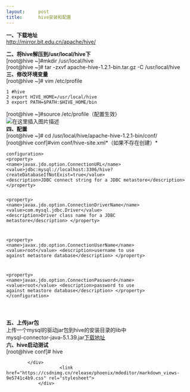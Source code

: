 ```yaml
---
layout:     post
title:      hive安装和配置
---
```

<div id="article_content" class="article_content clearfix csdn-tracking-statistics" data-pid="blog" data-mod="popu_307" data-dsm="post">
								            <div id="content_views" class="markdown_views prism-atom-one-dark">
							<!-- flowchart 箭头图标 勿删 -->
							<svg xmlns="http://www.w3.org/2000/svg" style="display: none;"><path stroke-linecap="round" d="M5,0 0,2.5 5,5z" id="raphael-marker-block" style="-webkit-tap-highlight-color: rgba(0, 0, 0, 0);"></path></svg>
							<p><strong>一、下载地址</strong><br>
<a href="http://mirror.bit.edu.cn/apache/hive/" rel="nofollow">http://mirror.bit.edu.cn/apache/hive/</a></p>
<p><strong>二、将hive解压到/usr/local/hive下</strong><br>
[root@hive ~]#mkdir /usr/local/hive<br>
[root@hive ~]# tar -zxvf apache-hive-1.2.1-bin.tar.gz -C /usr/local/hive<br>
<strong>三、修改环境变量</strong><br>
[root@hive ~]# vim /etc/profile</p>
<pre><code>1 #hive
2 export HIVE_HOME=/usr/local/hive
3 export PATH=$PATH:$HIVE_HOME/bin
</code></pre>
<p>[root@hive ~]#source /etc/profile（配置生效）<br>
<img src="https://img-blog.csdn.net/20181009141750527?watermark/2/text/aHR0cHM6Ly9ibG9nLmNzZG4ubmV0L3FxXzQzMDg4OTIw/font/5a6L5L2T/fontsize/400/fill/I0JBQkFCMA==/dissolve/70" alt="在这里插入图片描述"><br>
<strong>四、配置</strong><br>
[root@hive ~]# cd /usr/local/hive/apache-hive-1.2.1-bin/conf/<br>
[root@hive conf]#vim conf/hive-site.xml*（如果不存在创建）*</p>
<pre><code>configuration&gt;
&lt;property&gt;
&lt;name&gt;javax.jdo.option.ConnectionURL&lt;/name&gt;
&lt;value&gt;jdbc:mysql://localhost:3306/hive?createDatabaseIfNotExist=true&lt;/value&gt;
&lt;description&gt;JDBC connect string for a JDBC metastore&lt;/description&gt;
&lt;/property&gt;

&lt;property&gt;
&lt;name&gt;javax.jdo.option.ConnectionDriverName&lt;/name&gt;
&lt;value&gt;com.mysql.jdbc.Driver&lt;/value&gt;
&lt;description&gt;Driver class name for a JDBC metastore&lt;/description&gt;
&lt;/property&gt;

&lt;property&gt;
&lt;name&gt;javax.jdo.option.ConnectionUserName&lt;/name&gt;
&lt;value&gt;root&lt;/value&gt;
&lt;description&gt;username to use against metastore database&lt;/description&gt;
&lt;/property&gt;

&lt;property&gt;
&lt;name&gt;javax.jdo.option.ConnectionPassword&lt;/name&gt;
&lt;value&gt;root&lt;/value&gt;
&lt;description&gt;password to use against metastore database&lt;/description&gt;
&lt;/property&gt;
&lt;/configuration&gt;

</code></pre>
<p><strong>五、上传jar包</strong><br>
上传一个mysql的驱动jar包到hive的安装目录的lib中<br>
mysql-connector-java-5.1.39.jar<a href="https://download.csdn.net/download/qq_43088920/10709345" rel="nofollow">下载地址</a><br>
<strong><strong>六、hive启动测试</strong></strong><br>
[root@hive conf]# hive</p>

            </div>
						<link href="https://csdnimg.cn/release/phoenix/mdeditor/markdown_views-9e5741c4b9.css" rel="stylesheet">
                </div>